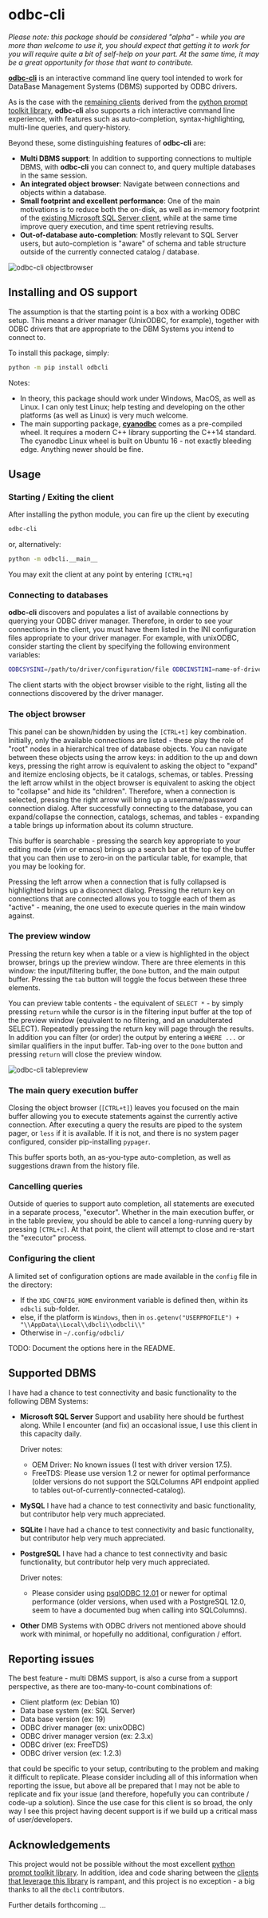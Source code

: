 # odbc-cli

*Please note: this package should be considered "alpha" - while you are more than welcome to use it, you should expect that getting it to work for you will require quite a bit of self-help on your part.  At the same time, it may be a great opportunity for those that want to contribute.*

[**odbc-cli**](https://github.com/detule/odbcli) is an interactive command line query tool intended to work for DataBase Management Systems (DBMS) supported by ODBC drivers.

As is the case with the [remaining clients](https://github.com/dbcli/) derived from the [python prompt toolkit library](https://github.com/prompt-toolkit/python-prompt-toolkit), **odbc-cli** also supports a rich interactive command line experience, with features such as auto-completion, syntax-highlighting, multi-line queries, and query-history.

Beyond these, some distinguishing features of **odbc-cli** are:

- **Multi DBMS support**:  In addition to supporting connections to multiple DBMS, with **odbc-cli** you can connect to, and query multiple databases in the same session.
- **An integrated object browser**: Navigate between connections and objects within a database.
- **Small footprint and excellent performance**: One of the main motivations is to reduce both the on-disk, as well as in-memory footprint of the [existing Microsoft SQL Server client](https://github.com/dbcli/mssql-cli/), while at the same time improve query execution, and time spent retrieving results.
- **Out-of-database auto-completion**: Mostly relevant to SQL Server users, but auto-completion is "aware" of schema and table structure outside of the currently connected catalog / database.

![odbc-cli objectbrowser](https://github.com/detule/odbcli-screenshots/raw/master/odbcli-basic.gif)

## Installing and OS support

The assumption is that the starting point is a box with a working ODBC setup.  This means a driver manager (UnixODBC, for example), together with ODBC drivers that are appropriate to the DBM Systems you intend to connect to.

To install this package, simply:

```sh
python -m pip install odbcli
```

Notes:
* In theory, this package should work under Windows, MacOS, as well as Linux.  I can only test Linux; help testing and developing on the other platforms (as well as Linux) is very much welcome.
* The main supporting package, [**cyanodbc**](https://github.com/cyanodbc/cyanodbc) comes as a pre-compiled wheel.  It requires a modern C++ library supporting the C++14 standard.  The cyanodbc Linux wheel is built on Ubuntu 16 - not exactly bleeding edge.  Anything newer should be fine.

## Usage

### Starting / Exiting the client

After installing the python module, you can fire up the client by executing

```sh
odbc-cli
```

or, alternatively:

```sh
python -m odbcli.__main__
```

You may exit the client at any point by entering `[CTRL+q]`

### Connecting to databases

**odbc-cli** discovers and populates a list of available connections by querying your ODBC driver manager.  Therefore, in order to see your connections in the client, you must have them listed in the INI configuration files appropriate to your driver manager.  For example, with unixODBC, consider starting the client by specifying the following environment variables:

```sh
ODBCSYSINI=/path/to/driver/configuration/file ODBCINSTINI=name-of-driver-configuration-file ODBCINI=/path/and/name/of/user/dbms/configuration/file odbc-cli
```

The client starts with the object browser visible to the right, listing all the connections discovered by the driver manager.

### The object browser

This panel can be shown/hidden by using the `[CTRL+t]` key combination.  Initially, only the available connections are listed - these play the role of "root" nodes in a hierarchical tree of database objects.  You can navigate between these objects using the arrow keys:  in addition to the up and down keys, pressing the right arrow is equivalent to asking the object to "expand" and itemize enclosing objects, be it catalogs, schemas, or tables.   Pressing the left arrow whilst in the object browser is equivalent to asking the object to "collapse" and hide its "children".  Therefore, when a connection is selected, pressing the right arrow will bring up a username/password connection dialog.  After successfully connecting to the database, you can expand/collapse the connection, catalogs, schemas, and tables - expanding a table brings up information about its column structure.

This buffer is searchable - pressing the search key appropriate to your editing mode (vim or emacs) brings up a search bar at the top of the buffer that you can then use to zero-in on the particular table, for example, that you may be looking for.

Pressing the left arrow when a connection that is fully collapsed is highlighted brings up a disconnect dialog.  Pressing the return key on connections that are connected allows you to toggle each of them as "active" - meaning, the one used to execute queries in the main window against.

### The preview window

Pressing the return key when a table or a view is highlighted in the object browser, brings up the preview window.  There are three elements in this window: the input/filtering buffer, the `Done` button, and the main output buffer.  Pressing the `tab` button will toggle the focus between these three elements.

You can preview table contents - the equivalent of `SELECT *` - by simply pressing `return` while the cursor is in the filtering input buffer at the top of the preview window (equivalent to no filtering, and an unadulterated SELECT).  Repeatedly pressing the return key will page through the results.  In addition you can filter (or order) the output by entering a `WHERE ...` or similar qualifiers in the input buffer.  Tab-ing over to the `Done` button and pressing `return` will close the preview window.

![odbc-cli tablepreview](https://github.com/detule/odbcli-screenshots/raw/master/odbcli-preview-new-slim.gif)

### The main query execution buffer

Closing the object browser (`[CTRL+t]`) leaves you focused on the main buffer allowing you to execute statements against the currently active connection. After executing a query the results are piped to the system pager, or `less` if it is available.  If it is not, and there is no system pager configured, consider pip-installing `pypager`.

This buffer sports both, an as-you-type auto-completion, as well as suggestions drawn from the history file.

### Cancelling queries

Outside of queries to support auto completion, all statements are executed in a separate process, "executor".  Whether in the main execution buffer, or in the table preview, you should be able to cancel a long-running query by pressing `[CTRL+c]`.  At that point, the client will attempt to close and re-start the "executor" process.

### Configuring the client

A limited set of configuration options are made available in the `config` file in the directory:

* If the `XDG_CONFIG_HOME` environment variable is defined then, within its `odbcli` sub-folder.
* else, if the platform is `Windows`, then in `os.getenv("USERPROFILE") + "\\AppData\\Local\\dbcli\\odbcli\\"`
* Otherwise in `~/.config/odbcli/`

TODO: Document the options here in the README.

## Supported DBMS

I have had a chance to test connectivity and basic functionality to the following DBM Systems:

* **Microsoft SQL Server**
  Support and usability here should be furthest along.  While I encounter (and fix) an occasional issue, I use this client in this capacity daily.

  Driver notes:
  * OEM Driver: No known issues (I test with driver version 17.5).
  * FreeTDS: Please use version 1.2 or newer for optimal performance (older versions do not support the SQLColumns API endpoint applied to tables out-of-currently-connected-catalog).

* **MySQL**
  I have had a chance to test connectivity and basic functionality, but contributor help very much appreciated.

* **SQLite**
  I have had a chance to test connectivity and basic functionality, but contributor help very much appreciated.

* **PostgreSQL**
  I have had a chance to test connectivity and basic functionality, but contributor help very much appreciated.

  Driver notes:
  * Please consider using [psqlODBC 12.01](https://odbc.postgresql.org/docs/release.html) or newer for optimal performance (older versions, when used with a PostgreSQL 12.0, seem to have a documented bug when calling into SQLColumns).

* **Other** DMB Systems with ODBC drivers not mentioned above should work with minimal, or hopefully no additional, configuration / effort.

## Reporting issues

The best feature - multi DBMS support, is also a curse from a support perspective, as there are too-many-to-count combinations of:

* Client platform (ex: Debian 10)
* Data base system (ex: SQL Server)
* Data base version (ex: 19)
* ODBC driver manager (ex: unixODBC)
* ODBC driver manager version (ex: 2.3.x)
* ODBC driver (ex: FreeTDS)
* ODBC driver version (ex: 1.2.3)

that could be specific to your setup, contributing to the problem and making it difficult to replicate.  Please consider including all of this information when reporting the issue, but above all be prepared that I may not be able to replicate and fix your issue (and therefore, hopefully you can contribute / code-up a solution).  Since the use case for this client is so broad, the only way I see this project having decent support is if we build up a critical mass of user/developers.

## Acknowledgements

This project would not be possible without the most excellent [python prompt toolkit library](https://github.com/prompt-toolkit/python-prompt-toolkit).  In addition, idea and code sharing between the [clients that leverage this library](https://github.com/dbcli/) is rampant, and this project is no exception - a big thanks to all the `dbcli` contributors.

Further details forthcoming ...
